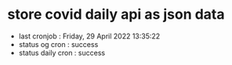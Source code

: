 # store covid daily api as json data

- last cronjob : Friday, 29 April 2022 13:35:22
- status og cron : success
- status daily cron : success
      
      